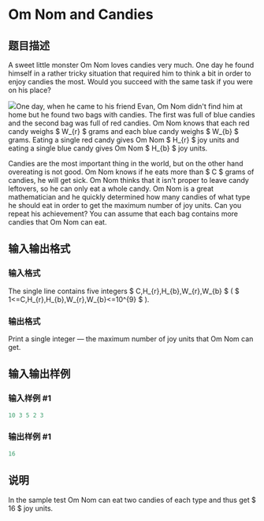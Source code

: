 # Om Nom and Candies

## 题目描述

A sweet little monster Om Nom loves candies very much. One day he found himself in a rather tricky situation that required him to think a bit in order to enjoy candies the most. Would you succeed with the same task if you were on his place?

![](https://cdn.luogu.com.cn/upload/vjudge_pic/CF526C/c14c5f059e5963812d81028fb21236fb5136bd2e.png)One day, when he came to his friend Evan, Om Nom didn't find him at home but he found two bags with candies. The first was full of blue candies and the second bag was full of red candies. Om Nom knows that each red candy weighs $ W_{r} $ grams and each blue candy weighs $ W_{b} $ grams. Eating a single red candy gives Om Nom $ H_{r} $ joy units and eating a single blue candy gives Om Nom $ H_{b} $ joy units.

Candies are the most important thing in the world, but on the other hand overeating is not good. Om Nom knows if he eats more than $ C $ grams of candies, he will get sick. Om Nom thinks that it isn't proper to leave candy leftovers, so he can only eat a whole candy. Om Nom is a great mathematician and he quickly determined how many candies of what type he should eat in order to get the maximum number of joy units. Can you repeat his achievement? You can assume that each bag contains more candies that Om Nom can eat.

## 输入输出格式

### 输入格式

The single line contains five integers $ C,H_{r},H_{b},W_{r},W_{b} $ ( $ 1<=C,H_{r},H_{b},W_{r},W_{b}<=10^{9} $ ).

### 输出格式

Print a single integer — the maximum number of joy units that Om Nom can get.

## 输入输出样例

### 输入样例 #1

```cpp
10 3 5 2 3

```
### 输出样例 #1

```cpp
16

```
## 说明

In the sample test Om Nom can eat two candies of each type and thus get $ 16 $ joy units.

